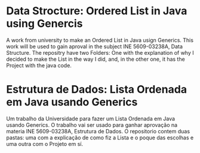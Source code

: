 # Data Strocture: Ordered List in Java using Genercis
A work from university to make an Ordered List in Java usign Generics. This work will be used to gain aproval in the subject INE 5609-03238A, Data Structure.
The repositry have two Folders: One with the explanation of why I decided to make the List in the way I did, and, in the other one, it has the Project with the java code.

# Estrutura de Dados: Lista Ordenada em Java usando Generics
Um trabalho da Universidade para fazer um Lista Ordenada em Java usando Generics. O trabalho vai ser usado para ganhar aprovação na materia INE 5609-03238A, Estrutura de Dados.
O repositorio contem duas pastas: uma com a explicação de como fiz a Lista e o poque das escolhas e uma outra com o Projeto em sí.
